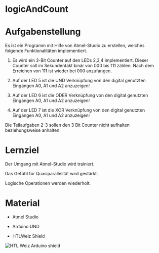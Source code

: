 # logicAndCount

# Aufgabenstellung
Es ist ein Programm mit Hilfe von Atmel-Studio zu erstellen, welches folgende Funktionalitäten implementiert. 

1) Es wird ein 3-Bit Counter auf den LEDs 2,3,4 implementiert. Dieser Counter soll im Sekundentakt binär von 
000 bis 111 zählen. Nach dem Erreichen von 111 ist wieder bei 000 anzufangen.

2) Auf der LED 5 ist die UND Verknüpfung von den digital genutzten Eingängen A0, A1 und A2 anzuzeigen!

3) Auf der LED 6 ist die ODER Verknüpfung von den digital genutzten Eingängen A0, A1 und A2 anzuzeigen!

4) Auf der LED 7 ist die XOR Verknüpfung von den digital genutzten Eingängen A0, A1 und A2 anzuzeigen!

Die Teilaufgaben 2-3 sollen den 3 Bit Counter nicht aufhalten beziehungsweise anhalten.

# Lernziel
Der Umgang mit Atmel-Studio wird trainiert.

Das Gefühl für Quasiparallelität wird gestärkt. 

Logische Operationen werden wiederholt.

# Material

* Atmel Studio

* Arduino UNO

* HTLWeiz Shield

![HTL Weiz Arduino shield](https://github.com/htlweiz/logicAndCount/blob/master/Foto%2019-01-20%2020-29-05%200418.jpg)

